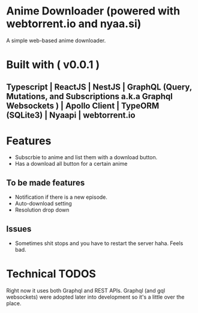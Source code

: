 # Anime Downloader (powered with webtorrent.io and nyaa.si)
A simple web-based anime downloader.

# Built with ( v0.0.1 )

## Typescript | ReactJS | NestJS | GraphQL (Query, Mutations, and Subscriptions a.k.a Graphql Websockets ) | Apollo Client | TypeORM (SQLite3) | Nyaapi | webtorrent.io

# Features

- Subscrbie to anime and list them with a download button.
- Has a download all button for a certain anime

## To be made features

- Notification if there is a new episode.
- Auto-download setting
- Resolution drop down

## Issues

- Sometimes shit stops and you have to restart the server haha. Feels bad.

# Technical TODOS

Right now it uses both Graphql and REST APIs. Graphql (and gql websockets) were adopted later into development so it's a little over the place.
